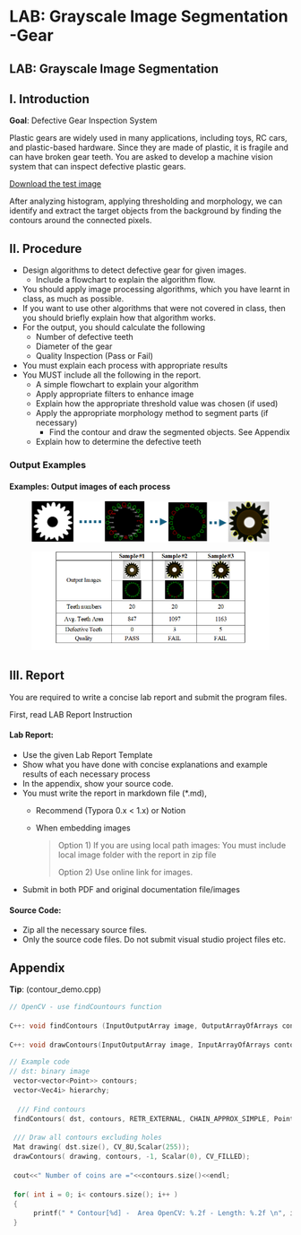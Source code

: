 # LAB: Grayscale Image Segmentation -Gear

## LAB: Grayscale Image Segmentation

## I. Introduction

**Goal**: Defective Gear Inspection System

Plastic gears are widely used in many applications, including toys, RC cars, and plastic-based hardware. Since they are made of plastic, it is fragile and can have broken gear teeth. You are asked to develop a machine vision system that can inspect defective plastic gears.

[Download the test image](https://github.com/ykkimhgu/DLIP-src/blob/main/images/Lab_GrayScale_Gears.zip)

After analyzing histogram, applying thresholding and morphology, we can identify and extract the target objects from the background by finding the contours around the connected pixels.

## II. Procedure

* Design algorithms to detect defective gear for given images.
  * Include a flowchart to explain the algorithm flow.
* You should apply image processing algorithms, which you have learnt in class, as much as possible.
* If you want to use other algorithms that were not covered in class, then you should briefly explain how that algorithm works.
* For the output, you should calculate the following
  * Number of defective teeth
  * Diameter of the gear
  * Quality Inspection (Pass or Fail)
* You must explain each process with appropriate results
* You MUST include all the following in the report.
  * A simple flowchart to explain your algorithm
  * Apply appropriate filters to enhance image
  * Explain how the appropriate threshold value was chosen (if used)
  * Apply the appropriate morphology method to segment parts (if necessary)
    * Find the contour and draw the segmented objects. See Appendix
  * Explain how to determine the defective teeth

### Output Examples

#### Examples: Output images of each process

<figure><img src="../../../.gitbook/assets/image (235).png" alt=""><figcaption></figcaption></figure>

<figure><img src="../../../.gitbook/assets/image (347).png" alt=""><figcaption></figcaption></figure>

## III. Report

You are required to write a concise lab report and submit the program files.

First, read LAB Report Instruction

#### Lab Report:

* Use the given Lab Report Template
* Show what you have done with concise explanations and example results of each necessary process
* In the appendix, show your source code.
* You must write the report in markdown file (\*.md),
  * Recommend (Typora 0.x < 1.x) or Notion
  *   When embedding images

      > Option 1) If you are using local path images: You must include local image folder with the report in zip file
      >
      > Option 2) Use online link for images.
* Submit in both PDF and original documentation file/images

#### Source Code:

* Zip all the necessary source files.
* Only the source code files. Do not submit visual studio project files etc.

## Appendix

**Tip**: (contour\_demo.cpp)

```cpp
// OpenCV - use findCountours function

C++: void findContours (InputOutputArray image, OutputArrayOfArrays contours, int mode, int method, Point offset=Point())

C++: void drawContours(InputOutputArray image, InputArrayOfArrays contours, int contourIdx, const Scalar& color, int thickness=1, int lineType=8, InputArrayhierarchy=noArray(), int maxLevel=INT_MAX, Point offset=Point() )
```

```cpp
// Example code
// dst: binary image
 vector<vector<Point>> contours;
 vector<Vec4i> hierarchy;

  /// Find contours
 findContours( dst, contours, RETR_EXTERNAL, CHAIN_APPROX_SIMPLE, Point(0, 0) );
  
 /// Draw all contours excluding holes
 Mat drawing( dst.size(), CV_8U,Scalar(255));
 drawContours( drawing, contours, -1, Scalar(0), CV_FILLED);
   
 cout<<" Number of coins are ="<<contours.size()<<endl;
 
 for( int i = 0; i< contours.size(); i++ )
 {
      printf(" * Contour[%d] -  Area OpenCV: %.2f - Length: %.2f \n", i, contourArea(contours[i]),                          arcLength( contours[i], true ) );       
 }
```

##
